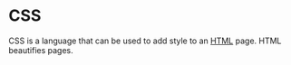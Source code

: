 # CSS

CSS is a language that can be used to add style to an [HTML](/wiki/HTML) page.
HTML beautifies pages.